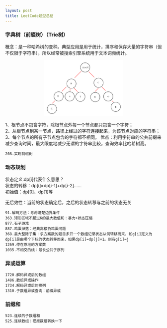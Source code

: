 ```yaml
---
layout: post
title: LeetCode题型总结
---
```

### 字典树（前缀树）（Trie树）

概念：是一种哈希树的变种。典型应用是用于统计，排序和保存大量的字符串（但不仅限于字符串），所以经常被搜索引擎系统用于文本词频统计。

<div align="center">
    <img src="/images/post/leetcode_notes/Trie.png" width="50%" height="50%">
</div>

1、根节点不包含字符，除根节点外每一个节点都只包含一个字符；  
2、从根节点到某一节点，路径上经过的字符连接起来，为该节点对应的字符串；  
3、每个节点的所有子节点包含的字符都不相同。
优点：利用字符串的公共前缀来减少查询时间，最大限度地减少无谓的字符串比较，查询效率比哈希树高。  

    208.实现前缀树

### 动态规划

状态定义:dp[i]代表什么意思？  
状态的转移：dp[i]=dp[i-1]+dp[i-2]......  
初始值：dp[0]、dp[1]等  

无后效性：当前的状态确定后，之后的状态转移与之前的状态无关

    91.解码方法：考虑清楚边界条件
    363.矩形区域不超过K的最大数值和：暴力+状态压缩
    877.石子游戏
    887.鸡蛋掉落：经典高楼扔鸡蛋问题
    368.最大整除子集：求方案数的题目多开一个数组记录状态从何转移而来，如g[i]定义为dp[i]是由哪个下标的状态转移而来，如果dp[i]=dp[j]+1。则有g[i]=j
    1269.停在原地的方案数
    1035.不相交的线：最长公共子序列

### 异或运算

    1720.解码异或后的数组
    1486.数组异或操作
    1734.解码异或后的排列
    1310.子数组异或查询：前缀异或

### 前缀和

    523.连续的子数组和
    525.连续数组：把原数组转换一下
